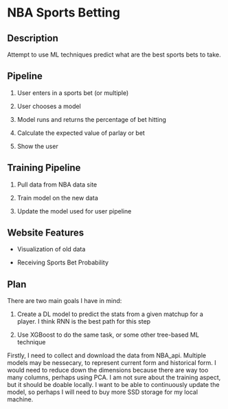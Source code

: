 # NBA Sports Betting 

## Description

Attempt to use ML techniques predict what are the best sports bets to take.

## Pipeline

1) User enters in a sports bet (or multiple)

2) User chooses a model 

3) Model runs and returns the percentage of bet hitting

4) Calculate the expected value of parlay or bet

5) Show the user

## Training Pipeline

1) Pull data from NBA data site

2) Train model on the new data

3) Update the model used for user pipeline

## Website Features

* Visualization of old data

* Receiving Sports Bet Probability

## Plan

There are two main goals I have in mind:

1) Create a DL model to predict the stats from a given matchup for a player. I think RNN is the best path for this step

2) Use XGBoost to do the same task, or some other tree-based ML technique

Firstly, I need to collect and download the data from NBA_api. Multiple models may be nessecary, to represent current form and historical form.  I would need to reduce down the dimensions because there are way too many columns, perhaps using PCA. I am not sure about the training aspect, but it should be doable locally. I want to be able to continuously update the model, so perhaps I will need to buy more SSD storage for my local machine.
